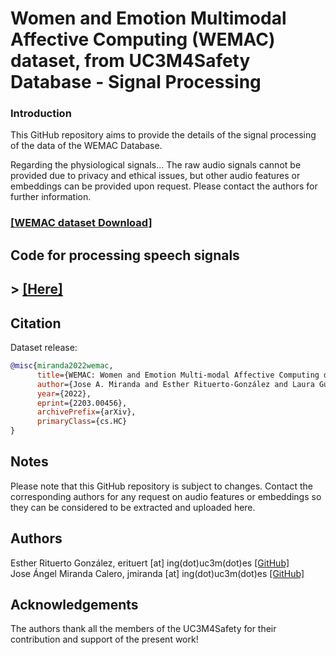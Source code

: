 # Women and Emotion Multimodal Affective Computing (WEMAC) dataset, from UC3M4Safety Database - Signal Processing

### Introduction
This GitHub repository aims to provide the details of the signal processing of the data of the WEMAC Database. 

Regarding the physiological signals...
The raw audio signals cannot be provided due to privacy and ethical issues, but other audio features or embeddings can be provided upon request. Please contact the authors for further information.

### <a href="https://www..../">[WEMAC dataset Download]</a>

## Code for processing speech signals

## > <a href="https://github.com/BINDI-UC3M/wemac_dataset_signal_processing/tree/master/speech_processing/">[Here]</a>

## Citation

Dataset release:
```bibtex
@misc{miranda2022wemac,
      title={WEMAC: Women and Emotion Multi-modal Affective Computing dataset}, 
      author={Jose A. Miranda and Esther Rituerto-González and Laura Gutiérrez-Martín and Clara Luis-Mingueza and Manuel F. Canabal and Alberto Ramírez Bárcenas and Jose M. Lanza-Gutiérrez and Carmen Peláez-Moreno and Celia López-Ongil},
      year={2022},
      eprint={2203.00456},
      archivePrefix={arXiv},
      primaryClass={cs.HC}
}
```

## Notes
Please note that this GitHub repository is subject to changes. Contact the corresponding authors for any request on audio features or embeddings so they can be considered to be extracted and uploaded here.

## Authors
Esther Rituerto González, erituert [at] ing(dot)uc3m(dot)es <a href="https://github.com/erituert/">[GitHub]</a> <br />
Jose Ángel Miranda Calero, jmiranda [at] ing(dot)uc3m(dot)es <a href="https://github.com/JoseCalero">[GitHub]</a> <br />

## Acknowledgements 
The authors thank all the members of the UC3M4Safety for their contribution and support of the present work!
